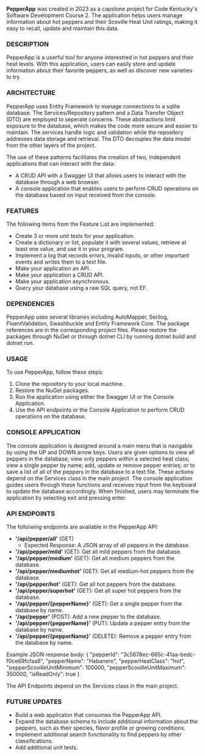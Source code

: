 **PepperApp** was created in 2023 as a capstone project for Code Kentucky's Software Development Course 2.
The application helps users manage information about hot peppers and their Scoville Heat Unit ratings, making it easy to recall, update and maintain this data.

### DESCRIPTION
PepperApp is a userful tool for anyone interestred in hot peppers and their heat levels. 
With this application, users can easily store and update information about their favorite peppers, as well as discover new varieties to try.

### ARCHITECTURE
PepperApp uses Entity Framework to manage connections to a sqlite database.
The Services/Repository pattern and a Data Transfer Object (DTO) are employed to seperate concerns.
These abstractions limit exposure to the database, which makes the code more secure and easier to maintain.
The services handle logic and validation while the repository addresses data storage and retrieval.
The DTO decouples the data model from the other layers of the project.

The use of these patterns facilitates the creation of two, independent applications that can interact with the data: 
- A CRUD API with a Swagger UI that allows users to interact with the database through a web browser.
- A console application that enables users to perform CRUD operations on the database based on input received from the console.

### FEATURES
The following items from the Feature List are implemented:
- Create 3 or more unit tests for your application.
- Create a dictionary or list, populate it with several values, retrieve at least one value, and use it in your program.
- Implement a log that records errors, invalid inputs, or other important events and writes them to a text file.
- Make your application an API.
- Make your application a CRUD API.
- Make your application asynchronous.
- Query your database using a raw SQL query, not EF.

### DEPENDENCIES
PepperApp uses several libraries including AutoMapper, Serilog, FluentValidation, Swashbuckle and Entity Framework Core.
The package references are in the corresponding project files.
Please restore the packages through NuGet or through dotnet CLI by running dotnet build and dotnet run.

### USAGE
To use PepperApp, follow these steps:
1. Clone the repository to your local machine.
2. Restore the NuGet packages.
3. Run the application using either the Swagger UI or the Console Application.
4. Use the API endpoints or the Console Application to perform CRUD operations on the database.

### CONSOLE APPLICATION
The console application is designed around a main menu that is navigable by using the UP and DOWN arrow keys.
Users are given options to view all peppers in the database; view only peppers within a selected heat class; view a single pepper by name; add, update or remove pepper entries; or to save a list of all of the peppers in the database to a text file.
These actions depend on the Services class in the main project.
The console application guides users through these functions and receives input from the keyboard to update the database accordingly.
When finished, users may terminate the application by selecting exit and pressing enter.

### API ENDPOINTS
The folloiwing endpoints are available in the PepperApp API:  
- **'/api/pepper/all'**	(GET)
    - Expected Response: A JSON array of all peppers in the database.
- **'/api/pepper/mild'** (GET): Get all mild peppers from the database.  
- **'/api/pepper/medium'** (GET): Get all medium peppers from the database.
- **'/api/pepper/mediumhot'** (GET): Get all medium-hot peppers from the database.
- **'/api/pepper/hot'** (GET): Get all hot peppers from the database.
- **'/api/pepper/superhot'** (GET): Get all super hot peppers from the database.
- **'/api/pepper/{pepperName}'** (GET): Get a single pepper from the database by name.
- **'/api/pepper'**	(POST): Add a new pepper to the database.
- **'/api/pepper/{pepperName}'** (PUT): Update a pepper entry from the database by name.
- **'/api/pepper/{pepperName}'** (DELETE): Remove a pepper entry from the database by name.

Example JSON response body: 
 {
    "pepperId": "3c5678ec-665c-41aa-bedc-f0ce69fcfaa8",
    "pepperName": "Habanero",
    "pepperHeatClass": "hot",
    "pepperScovilleUnitMinimum": 100000,
    "pepperScovilleUnitMaximum": 350000,
    "isReadOnly": true
  }

The API Endpoints depend on the Services class in the main project.

### FUTURE UPDATES
- Build a web applicaton that consumes the PepperApp API.
- Expand the database schema to include additional information about the peppers, such as their species, flavor profile or growing conditions.
- Implement additional search functionality to find peppers by other classifications.
- Add additional unit tests.

